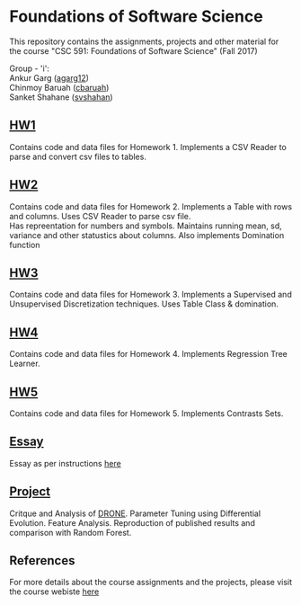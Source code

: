 # Foundations of Software Science

This repository contains the assignments, projects and other material for the course "CSC 591: Foundations of Software Science" (Fall 2017)<br />

Group - 'i': <br />
Ankur Garg ([agarg12](https://github.com/iankurgarg))<br/>
Chinmoy Baruah ([cbaruah](https://github.com/cbaruah))<br />
Sanket Shahane ([svshahan](https://github.com/shahanesanket))

## [HW1](./HW1)
Contains code and data files for Homework 1. Implements a CSV Reader to parse and convert csv files to tables.

## [HW2](./HW2)
Contains code and data files for Homework 2. Implements a Table with rows and columns. Uses CSV Reader to parse csv file. <br />
Has repreentation for numbers and symbols. Maintains running mean, sd, variance and other statustics about columns. Also implements Domination function <br />

## [HW3](./HW3)
Contains code and data files for Homework 3. Implements a Supervised and Unsupervised Discretization techniques. Uses Table Class & domination.

## [HW4](./HW4)
Contains code and data files for Homework 4. Implements Regression Tree Learner.

## [HW5](./HW5)
Contains code and data files for Homework 5. Implements Contrasts Sets.

## [Essay](./Essay)
Essay as per instructions [here](https://txt.github.io/fss17/essay)

## [Project](./Project)
Critque and Analysis of [DRONE](http://ieeexplore.ieee.org/document/6676891/?reload=true). Parameter Tuning using Differential Evolution. Feature Analysis. Reproduction of published results and comparison with Random Forest.

## References
For more details about the course assignments and the projects, please visit the course webiste [here](https://txt.github.io/fss17/index)
